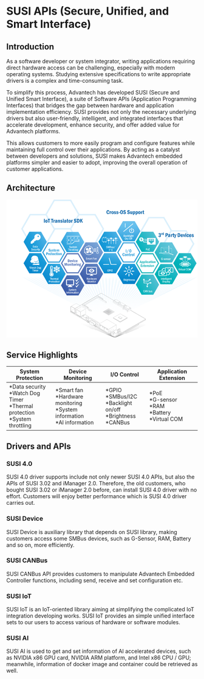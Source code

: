 # SUSI APIs (Secure, Unified, and Smart Interface)
## Introduction
As a software developer or system integrator, writing applications requiring direct hardware access can be challenging, especially with modern operating systems. Studying extensive specifications to write appropriate drivers is a complex and time-consuming task.

To simplify this process, Advantech has developed SUSI (Secure and Unified Smart Interface), a suite of Software APIs (Application Programming Interfaces) that bridges the gap between hardware and application implementation efficiency. SUSI provides not only the necessary underlying drivers but also user-friendly, intelligent, and integrated interfaces that accelerate development, enhance security, and offer added value for Advantech platforms.

This allows customers to more easily program and configure features while maintaining full control over their applications. By acting as a catalyst between developers and solutions, SUSI makes Advantech embedded platforms simpler and easier to adopt, improving the overall operation of customer applications.

## Architecture

![image](Image/SUSI.png)

## Service Highlights

| System Protection | Device Monitoring | I/O Control | Application Extension |
| ----------------- | ----------------- | ----------- | ----------- |
| *Data security <br>*Watch Dog Timer <br>*Thermal protection<br> *System throttling              | *Smart fan <br>*Hardware monitoring <br>*System information <br>*AI information             | *GPIO <br>*SMBus/I2C <br>*Backlight on/off <br>*Brightness <br>*CANBus | *PoE <br>*G-sensor <br>*RAM <br> *Battery <br>*Virtual COM |

## Drivers and APIs

### SUSI 4.0
SUSI 4.0 driver supports include not only newer SUSI 4.0 APIs, but also the APIs of SUSI 3.02 and iManager 2.0. Therefore, the old customers, who bought SUSI 3.02 or iManager 2.0 before, can install SUSI 4.0 driver with no effort. Customers will enjoy better performance which is SUSI 4.0 driver carries out.

### SUSI Device
SUSI Device is auxiliary library that depends on SUSI library, making customers access some SMBus devices, such as G-Sensor, RAM, Battery and so on, more efficiently.

### SUSI CANBus
SUSI CANBus API provides customers to manipulate Advantech Embedded Controller functions, including send, receive and set configuration etc.

### SUSI IoT
SUSI IoT is an IoT-oriented library aiming at simplifying the complicated IoT integration developing works. SUSI IoT provides an simple unified interface sets to our users to access various of hardware or software modules.

### SUSI AI
SUSI AI is used to get and set information of AI accelerated devices, such as NVIDIA x86 GPU card, NVIDIA ARM platform, and Intel x86 CPU / GPU; meanwhile, information of docker image and container could be retrieved as well.
